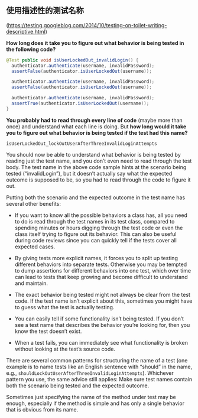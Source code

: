 ## 使用描述性的测试名称

(https://testing.googleblog.com/2014/10/testing-on-toilet-writing-descriptive.html)

**How long does it take you to figure out what behavior is being tested in the following code?**

```java
@Test public void isUserLockedOut_invalidLogin() {
  authenticator.authenticate(username, invalidPassword);
  assertFalse(authenticator.isUserLockedOut(username));

  authenticator.authenticate(username, invalidPassword);
  assertFalse(authenticator.isUserLockedOut(username));

  authenticator.authenticate(username, invalidPassword);
  assertTrue(authenticator.isUserLockedOut(username));
}
```

**You probably had to read through every line of code** (maybe more than once) and understand what each line is doing. But **how long would it take you to figure out what behavior is being tested if the test had this name?**

`isUserLockedOut_lockOutUserAfterThreeInvalidLoginAttempts`

You should now be able to understand what behavior is being tested by reading just the test name, and you don’t even need to read through the test body. The test name in the above code sample hints at the scenario being tested (“invalidLogin”), but it doesn’t actually say what the expected outcome is supposed to be, so you had to read through the code to figure it out.

Putting both the scenario and the expected outcome in the test name has several other benefits:

- If you want to know all the possible behaviors a class has, all you need to do is read through the test names in its test class, compared to spending minutes or hours digging through the test code or even the class itself trying to figure out its behavior. This can also be useful during code reviews since you can quickly tell if the tests cover all expected cases.

- By giving tests more explicit names, it forces you to split up testing different behaviors into separate tests. Otherwise you may be tempted to dump assertions for different behaviors into one test, which over time can lead to tests that keep growing and become difficult to understand and maintain.

- The exact behavior being tested might not always be clear from the test code. If the test name isn’t explicit about this, sometimes you might have to guess what the test is actually testing.

- You can easily tell if some functionality isn’t being tested. If you don’t see a test name that describes the behavior you’re looking for, then you know the test doesn’t exist.

- When a test fails, you can immediately see what functionality is broken without looking at the test’s source code.

There are several common patterns for structuring the name of a test (one example is to name tests like an English sentence with “should” in the name, e.g., `shouldLockOutUserAfterThreeInvalidLoginAttempts`). Whichever pattern you use, the same advice still applies: Make sure test names contain both the scenario being tested and the expected outcome.

Sometimes just specifying the name of the method under test may be enough, especially if the method is simple and has only a single behavior that is obvious from its name.